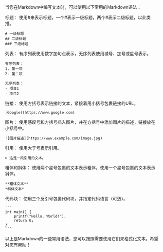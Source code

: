 当您在Markdown中编写文本时，可以使用以下常用的Markdown语法：

标题：
使用#来表示标题，一个#表示一级标题，两个#表示二级标题，以此类推。

```
# 一级标题
## 二级标题
### 三级标题
```

列表：
有序列表使用数字加句点表示，无序列表使用减号、加号或星号表示。

```
有序列表：
1. 第一项
2. 第二项

无序列表：
- 项目1
- 项目2
```

链接：
使用方括号表示链接的文本，紧接着用小括号包裹链接的URL。

```
[Google](https://www.google.com)
```

图片：
使用感叹号和方括号插入图片，并在方括号中添加图片的描述，链接放在小括号中。

```
![图片描述](https://www.example.com/image.jpg)
```

引用：
使用大于号表示引用。

```
> 这是一段引用的文本。
```

粗体和斜体：
使用两个星号包裹的文本表示粗体，使用一个星号包裹的文本表示斜体。

```
**粗体文本**
*斜体文本*
```

代码块：
使用三个反引号包裹代码块，并指定代码语言（可选）。

```
​```
int main() {
    printf("Hello, World!");
    return 0;
}
​```
```

以上是Markdown的一些常用语法，您可以按照需要使用它们来格式化文本。希望对您有帮助！